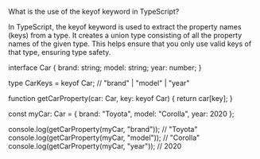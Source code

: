 What is the use of the keyof keyword in TypeScript?


In TypeScript, the keyof keyword is used to extract the property names (keys) from a type. It creates a union type consisting of all the property names of the given type. This helps ensure that you only use valid keys of that type, ensuring type safety.


interface Car {
  brand: string;
  model: string;
  year: number;
}

type CarKeys = keyof Car;  // "brand" | "model" | "year"

function getCarProperty(car: Car, key: keyof Car) {
  return car[key];
}

const myCar: Car = { brand: "Toyota", model: "Corolla", year: 2020 };

console.log(getCarProperty(myCar, "brand"));  // "Toyota"
console.log(getCarProperty(myCar, "model"));  // "Corolla"
console.log(getCarProperty(myCar, "year"));   // 2020

